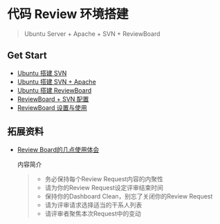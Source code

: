 代码 Review 环境搭建 
===
> Ubuntu Server + Apache + SVN + ReviewBoard

## Get Start

- [Ubuntu 搭建 SVN](Ubuntu_svn.md)
- [Ubuntu 搭建 SVN + Apache](Ubuntu_svn_apache.md)
- [Ubuntu 搭建 ReviewBoard](ubuntu_svn_apache_reviewboard_1.md)
- [ReviewBoard + SVN 配置](ubuntu_svn_apache_reviewboard_2.md)
- [ReviewBoard 设置与使用](ubuntu_svn_apache_reviewboard_3.md)

## 拓展资料

- [Review Board的几点使用体会](http://www.cnitblog.com/201/archive/2013/12/05/88894.html)

	内容简介
	
	> * 务必保持每个Review Request内容的内聚性
	> * 请为你的Review Request设定评审结束时间
	> * 保持你的Dashboard Clean，别忘了关闭你的Review Request
	> * 请为评审请求选择适当的干系人列表
	> * 请评审者聚焦本次Request中的变动
	